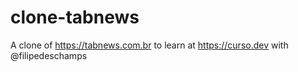 # clone-tabnews
A clone of https://tabnews.com.br to learn at https://curso.dev with @filipedeschamps
